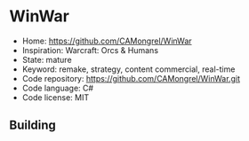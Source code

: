 # WinWar

- Home: https://github.com/CAMongrel/WinWar
- Inspiration: Warcraft: Orcs & Humans
- State: mature
- Keyword: remake, strategy, content commercial, real-time
- Code repository: https://github.com/CAMongrel/WinWar.git
- Code language: C#
- Code license: MIT

## Building
